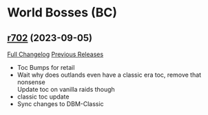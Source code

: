 # <DBM Mod> World Bosses (BC)

## [r702](https://github.com/DeadlyBossMods/DBM-BCVanilla/tree/r702) (2023-09-05)
[Full Changelog](https://github.com/DeadlyBossMods/DBM-BCVanilla/compare/r701...r702) [Previous Releases](https://github.com/DeadlyBossMods/DBM-BCVanilla/releases)

- Toc Bumps for retail  
- Wait why does outlands even have a classic era toc, remove that nonsense  
    Update toc on vanilla raids though  
- classic toc update  
- Sync changes to DBM-Classic  